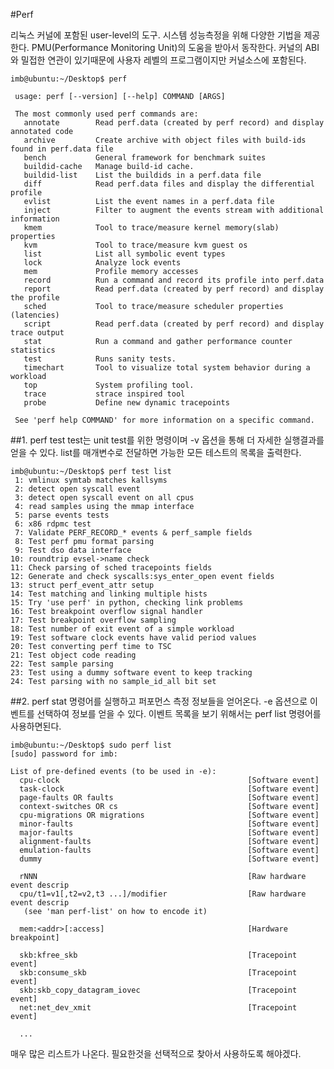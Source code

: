 #Perf

리눅스 커널에 포함된 user-level의 도구. 시스템 성능측정을 위해 다양한 기법을 제공한다. PMU(Performance Monitoring Unit)의 도움을 받아서 동작한다. 커널의 ABI와 밀접한 연관이 있기때문에 사용자 레벨의 프로그램이지만 커널소스에 포함된다. 

```
imb@ubuntu:~/Desktop$ perf usage: perf [--version] [--help] COMMAND [ARGS] The most commonly used perf commands are:   annotate        Read perf.data (created by perf record) and display annotated code   archive         Create archive with object files with build-ids found in perf.data file   bench           General framework for benchmark suites   buildid-cache   Manage build-id cache.   buildid-list    List the buildids in a perf.data file   diff            Read perf.data files and display the differential profile   evlist          List the event names in a perf.data file   inject          Filter to augment the events stream with additional information   kmem            Tool to trace/measure kernel memory(slab) properties   kvm             Tool to trace/measure kvm guest os   list            List all symbolic event types   lock            Analyze lock events   mem             Profile memory accesses   record          Run a command and record its profile into perf.data   report          Read perf.data (created by perf record) and display the profile   sched           Tool to trace/measure scheduler properties (latencies)   script          Read perf.data (created by perf record) and display trace output   stat            Run a command and gather performance counter statistics   test            Runs sanity tests.   timechart       Tool to visualize total system behavior during a workload   top             System profiling tool.   trace           strace inspired tool   probe           Define new dynamic tracepoints See 'perf help COMMAND' for more information on a specific command.```
##1. perf test
test는 unit test를 위한 명령이며 -v 옵션을 통해 더 자세한 실행결과를 얻을 수 있다. list를 매개변수로 전달하면 가능한 모든 테스트의 목록을 출력한다.

```
imb@ubuntu:~/Desktop$ perf test list 1: vmlinux symtab matches kallsyms 2: detect open syscall event 3: detect open syscall event on all cpus 4: read samples using the mmap interface 5: parse events tests 6: x86 rdpmc test 7: Validate PERF_RECORD_* events & perf_sample fields 8: Test perf pmu format parsing 9: Test dso data interface10: roundtrip evsel->name check11: Check parsing of sched tracepoints fields12: Generate and check syscalls:sys_enter_open event fields13: struct perf_event_attr setup14: Test matching and linking multiple hists15: Try 'use perf' in python, checking link problems16: Test breakpoint overflow signal handler17: Test breakpoint overflow sampling18: Test number of exit event of a simple workload19: Test software clock events have valid period values20: Test converting perf time to TSC21: Test object code reading22: Test sample parsing23: Test using a dummy software event to keep tracking24: Test parsing with no sample_id_all bit set
```

##2. perf stat
명령어를 실행하고 퍼포먼스 측정 정보들을 얻어온다.
-e 옵션으로 이벤트를 선택하여 정보를 얻을 수 있다. 이벤트 목록을 보기 위해서는 perf list 명령어를 사용하면된다.

```
imb@ubuntu:~/Desktop$ sudo perf list[sudo] password for imb: List of pre-defined events (to be used in -e):  cpu-clock                                          [Software event]  task-clock                                         [Software event]  page-faults OR faults                              [Software event]  context-switches OR cs                             [Software event]  cpu-migrations OR migrations                       [Software event]  minor-faults                                       [Software event]  major-faults                                       [Software event]  alignment-faults                                   [Software event]  emulation-faults                                   [Software event]  dummy                                              [Software event]  rNNN                                               [Raw hardware event descrip  cpu/t1=v1[,t2=v2,t3 ...]/modifier                  [Raw hardware event descrip   (see 'man perf-list' on how to encode it)  mem:<addr>[:access]                                [Hardware breakpoint]  skb:kfree_skb                                      [Tracepoint event]  skb:consume_skb                                    [Tracepoint event]  skb:skb_copy_datagram_iovec                        [Tracepoint event]  net:net_dev_xmit                                   [Tracepoint event]
  ...```
매우 많은 리스트가 나온다. 필요한것을 선택적으로 찾아서 사용하도록 해야겠다.